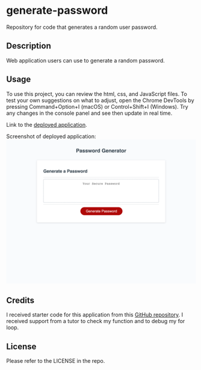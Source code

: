 # generate-password
Repository for code that generates a random user password. 

## Description

Web application users can use to generate a random password. 

## Usage

To use this project, you can review the html, css, and JavaScript files. To test your own suggestions on what to adjust, open the Chrome DevTools by pressing Command+Option+I (macOS) or Control+Shift+I (Windows). Try any changes in the console panel and see then update in real time. 

Link to the [deployed application](https://amandajduva.github.io/generate-password/). 

Screenshot of deployed application:
![deployed application](./password-generator-screenshot.png)

## Credits

I received starter code for this application from this [GitHub repository](https://github.com/coding-boot-camp/friendly-parakeet.git). I received support from a tutor to check my function and to debug my for loop.  

## License

Please refer to the LICENSE in the repo.